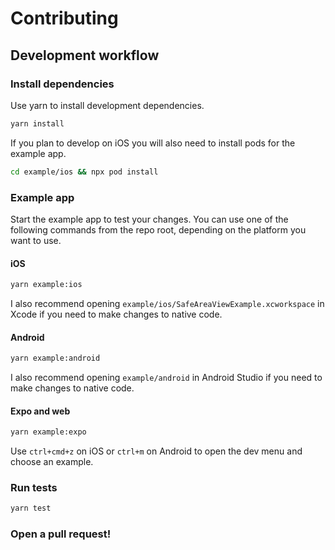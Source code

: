 # Contributing

## Development workflow

### Install dependencies

Use yarn to install development dependencies.

```sh
yarn install
```

If you plan to develop on iOS you will also need to install pods for the example app.

```sh
cd example/ios && npx pod install
```

### Example app

Start the example app to test your changes. You can use one of the following commands from the repo root, depending on the platform you want to use.

#### iOS

```sh
yarn example:ios
```

I also recommend opening `example/ios/SafeAreaViewExample.xcworkspace` in Xcode if you need to make changes to native code.

#### Android

```sh
yarn example:android
```

I also recommend opening `example/android` in Android Studio if you need to make changes to native code.

#### Expo and web

```sh
yarn example:expo
```

Use `ctrl+cmd+z` on iOS or `ctrl+m` on Android to open the dev menu and choose an example.

### Run tests

```sh
yarn test
```

### Open a pull request!
